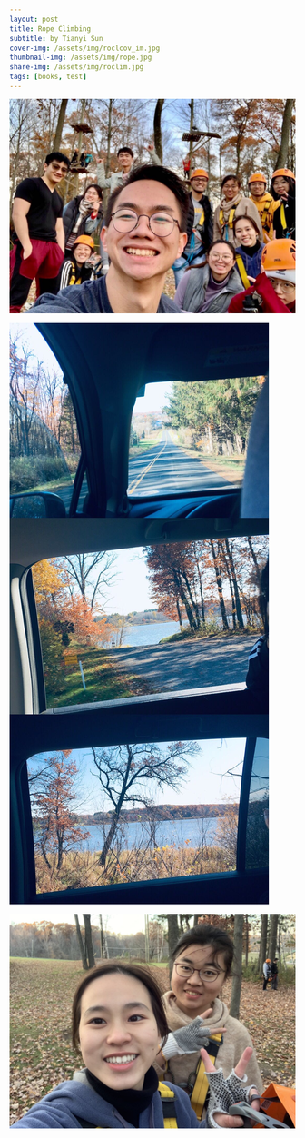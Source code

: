 ```yaml
---
layout: post
title: Rope Climbing
subtitle: by Tianyi Sun
cover-img: /assets/img/roclcov_im.jpg
thumbnail-img: /assets/img/rope.jpg
share-img: /assets/img/roclim.jpg
tags: [books, test]
---
```


![](/assets/img/roclim.jpg)

![](/assets/img/roclii.jpg)

![](/assets/img/roclimi.jpg)
